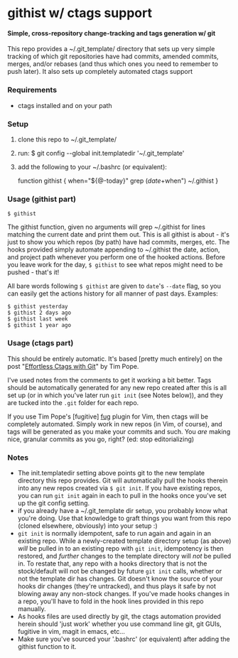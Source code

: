 # githist w/ ctags support

#### Simple, cross-repository change-tracking and tags generation w/ git

This repo provides a ~/.git_template/ directory that sets up very simple
tracking of which git repositories have had commits, amended commits, merges,
and/or rebases (and thus which ones you need to remember to push later). It
also sets up completely automated ctags support

### Requirements

* ctags installed and on your path

### Setup

1. clone this repo to ~/.git_template/
1. run: $ git config --global init.templatedir '~/.git_template'
1. add the following to your ~/.bashrc (or equivalent):


    function githist
    {
        when="${@-today}"
        grep $(date +%F --date="$when") ~/.githist
    }

### Usage (githist part)

    $ githist

The githist function, given no arguments will grep ~/.githist for lines
matching the current date and print them out. This is all githist is about -
it's just to show you which repos (by path) have had commits, merges, etc. The
hooks provided simply automate appending to ~/.githist the date, action, and
project path whenever you perform one of the hooked actions. Before you leave
work for the day, `$ githist` to see what repos might need to be pushed -
that's it!

All bare words following `$ githist` are given to `date`'s `--date` flag, so
you can easily get the actions history for all manner of past days. Examples:

    $ githist yesterday
    $ githist 2 days ago
    $ githist last week
    $ githist 1 year ago

### Usage (ctags part)

This should be entirely automatic. It's based [pretty much entirely] on the
post "[Effortless Ctags with Git][ecwg]" by Tim Pope.

[ecwg]: http://tbaggery.com/2011/08/08/effortless-ctags-with-git.html

I've used notes from the comments to get it working a bit better. Tags should
be automatically generated for any new repo created after this is all set up
(or in which you've later run `git init` (see Notes below)), and they are
tucked into the `.git` folder for each repo.

If you use Tim Pope's [fugitive] [fug] plugin for Vim, then ctags will be
completely automated. Simply work in new repos (in Vim, of course), and tags
will be generated as you make your commits and such. You *are* making nice,
granular commits as you go, right? (ed: stop editorializing)

[fug]: https://github.com/tpope/vim-fugitive

### Notes

* The init.templatedir setting above points git to the new template directory
  this repo provides. Git will automatically pull the hooks therein into any
  new repos created via `$ git init`. If you have existing repos, you can run
  `git init` again in each to pull in the hooks once you've set up the git
  config setting.
* if you already have a ~/.git_template dir setup, you probably know what
  you're doing. Use that knowledge to graft things you want from this repo
  (cloned elsewhere, obviously) into your setup :)
* `git init` is normally idempotent, safe to run again and again in an existing
  repo. While a newly-created template directory setup (as above) *will* be
  pulled in to an existing repo with `git init`, idempotency is then restored,
  and *further* changes to the template directory will *not* be pulled in. To
  restate that, any repo with a hooks directory that is not the stock/default
  will not be changed by future `git init` calls, whether or not the template
  dir has changes. Git doesn't know the source of your hooks dir changes
  (they're untracked), and thus plays it safe by not blowing away any non-stock
  changes. If you've made hooks changes in a repo, you'll have to fold in the
  hook lines provided in this repo manually.
* As hooks files are used directly by git, the ctags automation provided herein
  should 'just work' whether you use command line git, git GUIs, fugitive in
  vim, magit in emacs, etc...
* Make sure you've sourced your '.bashrc' (or equivalent) after adding the
  githist function to it.

